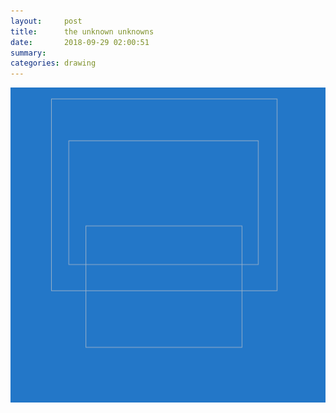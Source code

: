 ```yaml
---
layout:     post
title:      the unknown unknowns
date:       2018-09-29 02:00:51
summary:    
categories: drawing
---
```

![the unknown unknowns](/images/diary/the-unknown-unknowns.png ".")
